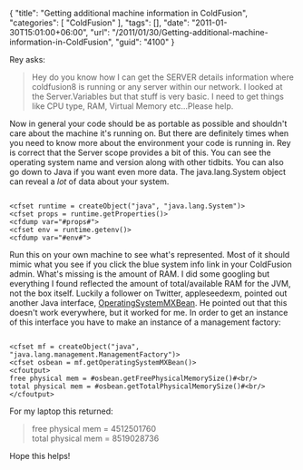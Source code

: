 {
	"title": "Getting additional machine information in ColdFusion",
	"categories": [
		"ColdFusion"
	],
	"tags": [],
	"date": "2011-01-30T15:01:00+06:00",
	"url": "/2011/01/30/Getting-additional-machine-information-in-ColdFusion",
	"guid": "4100"
}

Rey asks:

<p/>

<blockquote>
Hey do you know how I can get the SERVER details information where coldfusion8 is running or any server within our network. I looked at the Server.Variables but that stuff is very basic. I need to get things like CPU type, RAM, Virtual Memory etc...Please help.
</blockquote>
<!--more-->
<p/>

Now in general your code should be as portable as possible and shouldn't care about the machine it's running on. But there are definitely times when you need to know more about the environment your code is running in. Rey is correct that the Server scope provides a bit of this. You can see the operating system name and version along with other tidbits. You can also go down to Java if you want even more data. The java.lang.System object can reveal a <i>lot</i> of data about your system.

<p/>

<code>
&lt;cfset runtime = createObject("java", "java.lang.System")&gt;
&lt;cfset props = runtime.getProperties()&gt;
&lt;cfdump var="#props#"&gt;
&lt;cfset env = runtime.getenv()&gt;
&lt;cfdump var="#env#"&gt;
</code>

<p/>

Run this on your own machine to see what's represented. Most of it should mimic what you see if you click the blue system info link in your ColdFusion admin. What's missing is the amount of RAM. I did some googling but everything I found reflected the amount of total/available RAM for the JVM, not the box itself. Luckily a follower on Twitter, appleseedexm, pointed out another Java interface, <a href="http://download.oracle.com/javase/6/docs/jre/api/management/extension/com/sun/management/OperatingSystemMXBean.html">OperatingSystemMXBean</a>. He pointed out that this doesn't work everywhere, but it worked for me. In order to get an instance of this interface you have to make an instance of a management factory:

<p/>

<code>
&lt;cfset mf = createObject("java", "java.lang.management.ManagementFactory")&gt;
&lt;cfset osbean = mf.getOperatingSystemMXBean()&gt;
&lt;cfoutput&gt;
free physical mem = #osbean.getFreePhysicalMemorySize()#&lt;br/&gt;
total physical mem = #osbean.getTotalPhysicalMemorySize()#&lt;br/&gt;
&lt;/cfoutput&gt;
</code>

<p/>

For my laptop this returned:

<p/>

<blockquote>
free physical mem = 4512501760<br/>
total physical mem = 8519028736
</blockquote>

Hope this helps!